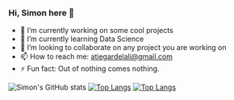 ### Hi, Simon here 👋


- 🔭 I’m currently working on some cool projects
- 🌱 I’m currently learning Data Science
- 👯 I’m looking to collaborate on any project you are working on
- 📫 How to reach me: atiegardelali@gmail.com
- ⚡ Fun fact: Out of nothing comes nothing.

![Simon's GitHub stats](https://github-readme-stats.vercel.app/api?username=simondelali&show_icons=true&theme=merko)
[![Top Langs](https://github-readme-stats.vercel.app/api/top-langs/?username=simondelali&langs_count=8)](https://github.com/simondelali/github-readme-stats)
[![Top Langs](https://github-readme-stats.vercel.app/api/top-langs/?username=simondelali&layout=compact)](https://github.com/simondelali/github-readme-stats)
